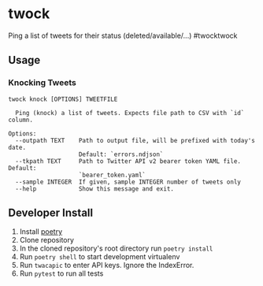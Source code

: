 # twock
Ping a list of tweets for their status (deleted/available/...) #twocktwock

## Usage

### Knocking Tweets

```
twock knock [OPTIONS] TWEETFILE

  Ping (knock) a list of tweets. Expects file path to CSV with `id` column.

Options:
  --outpath TEXT    Path to output file, will be prefixed with today's date.
                    Default: `errors.ndjson`
  --tkpath TEXT     Path to Twitter API v2 bearer token YAML file. Default:
                    `bearer_token.yaml`
  --sample INTEGER  If given, sample INTEGER number of tweets only
  --help            Show this message and exit.
```

## Developer Install

1. Install [poetry](https://python-poetry.org/docs/#installation)
2. Clone repository
3. In the cloned repository's root directory run `poetry install`
4. Run `poetry shell` to start development virtualenv
5. Run `twacapic` to enter API keys. Ignore the IndexError.
6. Run `pytest` to run all tests
